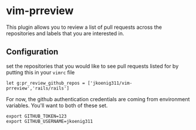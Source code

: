 # vim-prreview

This plugin allows you to review a list of pull requests across the repositories and labels that you are interested in.

## Configuration

set the repositories that you would like to see pull requests listed for by putting this in your `vimrc` file

    let g:pr_review_github_repos = ['jkoenig311/vim-prreview','rails/rails']

For now, the github authentication credentials are coming from environment variables. You'll want to both of these set.

    export GITHUB_TOKEN=123
    export GITHUB_USERNAME=jkoenig311

